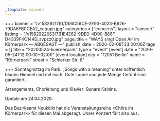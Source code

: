 ```yaml
---
_template: concert
---
```



+++
banner = "/v1582921761/D06C59CE-2E93-4023-B926-79DA6FB0CEA2_ccqupn.jpg"
categories = ["concerts"]
layout = "concert"
listimg = "/v1582922063/7B1E4E62-9DED-4D90-B66F-D4339F4C144D_svpzz0.jpg"
page_title = "WAYS singt Open Air im Körnerpark — ABGESAGT —"
publish_date = 2020-02-08T23:00:00Z
tags = []
title = "20200524-koernerpark"
type = "event"
[event]
date = "2020-05-24T12:00:00+02:00"
[event.location]
city = "12051 Berlin"
name = "Körnerpark"
street = "Schierker Str. 8"

+++
Sonntagmittag im Park: „Songs with a meaning“ unter hoffentlich blauen Himmel und mit euch. Gute Laune und jede Menge Gefühl sind garantiert.

Arrangements, Chorleitung und Klavier: Gunars Kalnins.

Update am 24.04.2020:

Das Bezirksamt Neukölln hat die Veranstaltungsreihe «Chöre im Körnerpark» für diesen Mai abgesagt. Unser Konzert fällt also aus.

